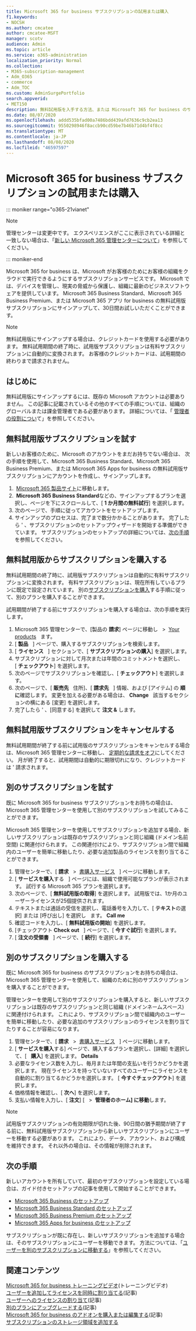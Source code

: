```yaml
---
title: Microsoft 365 for business サブスクリプションの試用または購入
f1.keywords:
- NOCSH
ms.author: cmcatee
author: cmcatee-MSFT
manager: scotv
audience: Admin
ms.topic: article
ms.service: o365-administration
localization_priority: Normal
ms.collection:
- M365-subscription-management
- Adm_O365
- commerce
- Adm_TOC
ms.custom: AdminSurgePortfolio
search.appverid:
- MET150
description: 無料試用版を入手する方法、または Microsoft 365 for business のサブスクリプションを購入する方法について説明します。
ms.date: 08/07/2020
ms.openlocfilehash: addd535bfad00a7486bdd439afd7636c9cb2ea13
ms.sourcegitcommit: 9550298946f8accb90cd59be7b46b71d4bf4f8cc
ms.translationtype: MT
ms.contentlocale: ja-JP
ms.lasthandoff: 08/08/2020
ms.locfileid: "46597597"
---
```

# <a name="try-or-buy-a-microsoft-365-for-business-subscription"></a>Microsoft 365 for business サブスクリプションの試用または購入

::: moniker range="o365-21vianet"

> [!NOTE]
> 管理センターは変更中です。 エクスペリエンスがここに表示されている詳細と一致しない場合は、「[新しい Microsoft 365 管理センターについて](../admin/microsoft-365-admin-center-preview.md?view=o365-21vianet)」を参照してください。

::: moniker-end

Microsoft 365 for business は、Microsoft がお客様のためにお客様の組織をクラウドで実行できるようにするサブスクリプションサービスです。 Microsoft では、デバイスを管理し、現実の脅威から保護し、組織に最新のビジネスソフトウェアを提供しています。 Microsoft 365 Business Standard、Microsoft 365 Business Premium、または Microsoft 365 アプリ for business の無料試用版サブスクリプションにサインアップして、30日間お試しいただくことができます。

> [!NOTE]
> 無料試用版にサインアップする場合は、クレジットカードを使用する必要があります。 無料試用期間の終了時に、試用版サブスクリプションは有料サブスクリプションに自動的に変換されます。 お客様のクレジットカードは、試用期間の終わりまで請求されません。

## <a name="before-you-begin"></a>はじめに

無料試用版にサインアップするには、既存の Microsoft アカウントは必要ありません。 この記事に記載されているその他のすべての手順については、組織のグローバルまたは課金管理者である必要があります。 詳細については、「 [管理者の役割につい](../admin/add-users/about-admin-roles.md)て」を参照してください。

## <a name="try-a-free-trial-subscription"></a>無料試用版サブスクリプションを試す

新しいお客様のために、Microsoft のアカウントをまだお持ちでない場合は、 次の手順を使用して、Microsoft 365 Business Standard、Microsoft 365 Business Premium、または Microsoft 365 Apps for business の無料試用版サブスクリプションにアカウントを作成し、サインアップします。

1.  <a href="https://www.aka.ms/office365signup" target="_blank">Microsoft 365 製品サイト</a>に移動します。
2.  **Microsoft 365 Business Standard**などの、サインアップするプランを選択し、ページを下にスクロールして、[ **1 か月間の無料試行**] を選択します。
3. 次のページで、手順に従ってアカウントをセットアップします。
4. サインアップのプロセスは、完了まで数分かかることがあります。 完了したら \' 、サブスクリプションのセットアップウィザードを開始する準備ができています。 サブスクリプションのセットアップの詳細については、[次の手順](#next-steps)を参照してください。

## <a name="buy-a-subscription-from-your-free-trial"></a>無料試用版からサブスクリプションを購入する

無料試用期間の終了時に、試用版サブスクリプションは自動的に有料サブスクリプションに変換されます。 有料サブスクリプションは、現在所有しているプランに既定で設定されています。 別の[サブスクリプションを購入](#buy-a-different-subscription)する手順に従って、別のプランを購入することができます。

試用期間が終了する前にサブスクリプションを購入する場合は、次の手順を実行します。

1. Microsoft 365 管理センターで、[製品の **請求**] ページに移動し   \>  <a href="https://go.microsoft.com/fwlink/p/?linkid=842054" target="_blank">Your products</a>   ます。
2. [ **製品**   ] ページで、購入するサブスクリプションを検索します。
3. [ **ライセンス**   ] セクションで、[ **サブスクリプションの購入**] を選択します。
4. サブスクリプションに対して月次または年間のコミットメントを選択し、[ **チェックアウト**] を選択します。
5. 次のページでサブスクリプションを確認し、[ **チェックアウト**] を選択します。
6. 次のページで、[ **販売先**   住所]、[ **請求先**   ] 情報、および [アイテム] の **順に**確認します。 変更を加える必要がある場合は、 **Change**   該当するセクションの横にある [変更] を選択します。
7. 完了したら \' 、[同意する] を選択して **注文 &** します。

## <a name="cancel-your-free-trial-subscription"></a>無料試用版サブスクリプションをキャンセルする

無料試用期間が終了する前に試用版のサブスクリプションをキャンセルする場合は、Microsoft 365 管理センターに移動し、 [定期的な請求をオフ](subscriptions/renew-your-subscription.md#turn-recurring-billing-off-or-on)にしてください。 月が終了すると、試用期間は自動的に期限切れになり、クレジットカードは \' 請求されます。

## <a name="try-a-different-subscription"></a>別のサブスクリプションを試す

既に Microsoft 365 for business サブスクリプションをお持ちの場合は、Microsoft 365 管理センターを使用して別のサブスクリプションを試してみることができます。

Microsoft 365 管理センターを使用してサブスクリプションを追加する場合、新しいサブスクリプションは既存のサブスクリプションと同じ組織 (ドメイン名前空間) に関連付けられます。 この関連付けにより、サブスクリプション間で組織内のユーザーを簡単に移動したり、必要な追加製品のライセンスを割り当てることができます。

1. 管理センターで、[ **請求**   \>  <a href="https://go.microsoft.com/fwlink/p/?linkid=868433" target="_blank">書購入サービス</a>   ] ページに移動します。
2. [ **サービスを購入**する   ] ページには、組織で使用可能なプランが表示されます。 試行する Microsoft 365 プランを選択します。
3. 次のページで、[ **無料試用版の取得**] を選択します。 試用版では、1か月のユーザーライセンスが25個提供されます。
4. テキストまたは通話の受信を選択し、電話番号を入力して、[ **テキスト**の選択] または [呼び出し] を選択し   ます。 **Call me**
5. 確認コードを入力し、[ **無料試用版の開始**] を選択します。
6. [チェックアウト **Check out**   ] ページで、[ **今すぐ試行**] を選択します。
7. [ **注文の受領書**   ] ページで、[ **続行**] を選択します。

## <a name="buy-a-different-subscription"></a>別のサブスクリプションを購入する

既に Microsoft 365 for business のサブスクリプションをお持ちの場合は、Microsoft 365 管理センターを使用して、組織のために別のサブスクリプションを購入することができます。

管理センターを使用して別のサブスクリプションを購入すると、新しいサブスクリプションは既存のサブスクリプションと同じ組織 (ドメインネームスペース) に関連付けられます。 これにより、サブスクリプション間で組織内のユーザーを簡単に移動したり、必要な追加のサブスクリプションのライセンスを割り当てたりすることが容易になります。

1. 管理センターで、[ **請求**   \>  <a href="https://go.microsoft.com/fwlink/p/?linkid=868433" target="_blank">書購入サービス</a>   ] ページに移動します。
2. [ **サービスを購入**する] ページで、購入するプランを選択し、[詳細] を選択して、[   **購入**] を選択します。 **Details**
3. 必要なライセンス数を入力し、毎月または年間の支払いを行うかどうかを選択します。 現在ライセンスを持っていないすべてのユーザーにライセンスを自動的に割り当てるかどうかを選択します。 [ **今すぐチェックアウト**] を選択します。
4. 価格情報を確認し、[ **次へ**] を選択します。
5. 支払い情報を入力し、[ **注文**] [   \>  **管理者のホーム] に移動**します。

> [!NOTE]
> 試用版サブスクリプションの有効期限が切れた後、90日間の猶予期間が終了する前に、無料試用版サブスクリプションから新しいサブスクリプションにユーザーを移動する必要があります。 これにより、データ、アカウント、および構成を維持できます。 それ以外の場合は、その情報が削除されます。

## <a name="next-steps"></a>次の手順

新しいアカウントを所有していて、最初のサブスクリプションを設定している場合は、ガイド付きセットアップの記事を使用して開始することができます。

- [Microsoft 365 Business のセットアップ](../admin/setup/setup-business-basic.md)
- [Microsoft 365 Business Standard のセットアップ](../admin/setup/setup-business-standard.md)
- [Microsoft 365 Business Premium のセットアップ](../business/set-up.md)
- [Microsoft 365 Apps for business のセットアップ](../admin/setup/setup-apps-for-business.md)

サブスクリプションが既に存在し、新しいサブスクリプションを追加する場合は、そのサブスクリプションにユーザーを移動できます。 方法については、「[ユーザーを別のサブスクリプションに移動する](subscriptions/move-users-different-subscription.md)」を参照してください。

## <a name="related-content"></a>関連コンテンツ

[Microsoft 365 for business トレーニングビデオ](https://support.office.com/article/6ab4bbcd-79cf-4000-a0bd-d42ce4d12816)(トレーニングビデオ) \
[ユーザーを追加してライセンスを同時に割り当てる](../admin/add-users/add-users.md)(記事) \
[ユーザーへのライセンスの割り当て](../admin/manage/assign-licenses-to-users.md)(記事) \
[別のプランにアップグレードする](subscriptions/upgrade-to-different-plan.md)(記事) \
[Microsoft 365 for business のアドオンを購入または編集する](buy-or-edit-an-add-on.md)(記事) \
[サブスクリプションのストレージ領域を追加する](add-storage-space.md)